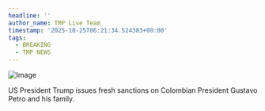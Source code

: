 ```yaml
---
headline: ''
author_name: TMP Live Team
timestamp: '2025-10-25T06:21:34.524383+00:00'
tags:
  - BREAKING
  - TMP NEWS
---
```

![Image](https://i.ibb.co/jvsxxq8w/IMG-20251025-114950-265.jpg)

US President Trump issues fresh sanctions on Colombian President Gustavo Petro and his family.
